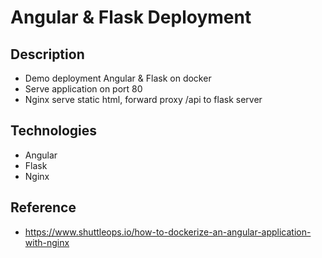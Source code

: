 # Angular & Flask Deployment

## Description

-   Demo deployment Angular & Flask on docker
-   Serve application on port 80
-   Nginx serve static html, forward proxy /api to flask server

## Technologies

-   Angular
-   Flask
-   Nginx

## Reference

-   https://www.shuttleops.io/how-to-dockerize-an-angular-application-with-nginx
